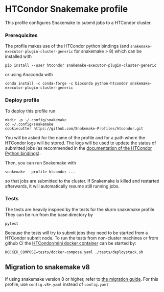 # HTCondor Snakemake profile

This profile configures Snakemake to submit jobs to a HTCondor cluster.

### Prerequisites
The profile makes use of the HTCondor python bindings (and  `snakemake-executor-plugin-cluster-generic` for snakemake > 8) which can be installed with 

    pip install --user htcondor snakemake-executor-plugin-cluster-generic 
    
or using Anaconda with

    conda install -c conda-forge -c bioconda python-htcondor snakemake-executor-plugin-cluster-generic

### Deploy profile

To deploy this profile run

    mkdir -p ~/.config/snakemake
    cd ~/.config/snakemake
    cookiecutter https://github.com/Snakemake-Profiles/htcondor.git

You will be asked for the name of the profile and for a path where the HTCondor logs will be stored. 
The logs will be used to update the status of submitted jobs (as recommended in the [documentation of the HTCondor Python bindings](https://htcondor.readthedocs.io/en/latest/apis/python-bindings/tutorials/Scalable-Job-Tracking.html)).

Then, you can run Snakemake with

    snakemake --profile htcondor ...

so that jobs are submitted to the cluster. If Snakemake is killed and restarted afterwards, it will automatically resume still running jobs.


### Tests
The tests are heavily inspired by the tests for the slurm snakemake profile. They can be run from the base directory by 
```
pytest
```

Because the tests will try to submit jobs they need to be started from a HTCondor submit node. To run the tests from non-cluster machines or from github CI the [HTCondor/mini docker container](https://github.com/htcondor/htcondor/blob/master/build/docker/services/README.md) can be started by:
```
DOCKER_COMPOSE=tests/docker-compose.yaml ./tests/deploystack.sh
```

## Migration to snakemake v8
If using snakemake version 8 or higher, refer to [the migration guide](https://snakemake.readthedocs.io/en/stable/getting_started/migration.html). For this profile, use `config.v8+.yaml` instead of `config.yaml`
